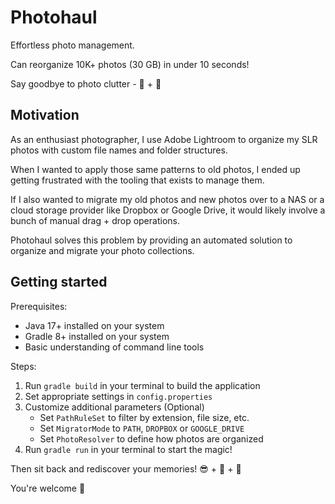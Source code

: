 # Photohaul

Effortless photo management.

Can reorganize 10K+ photos (30 GB) in under 10 seconds!

Say goodbye to photo clutter - 👋 + 🚀

## Motivation

As an enthusiast photographer, I use Adobe Lightroom to organize my SLR photos
with custom file names and folder structures.

When I wanted to apply those same patterns to old photos, I ended up getting
frustrated with the tooling that exists to manage them.

If I also wanted to migrate my old photos and new photos over to a NAS or a cloud
storage provider like Dropbox or Google Drive, it would likely involve a bunch
of manual drag + drop operations.

Photohaul solves this problem by providing an automated solution to organize
and migrate your photo collections.

## Getting started

Prerequisites:

- Java 17+ installed on your system
- Gradle 8+ installed on your system
- Basic understanding of command line tools

Steps:

1. Run `gradle build` in your terminal to build the application
2. Set appropriate settings in `config.properties`
3. Customize additional parameters (Optional)
   - Set `PathRuleSet` to filter by extension, file size, etc.
   - Set `MigratorMode` to `PATH`, `DROPBOX` or `GOOGLE_DRIVE`
   - Set `PhotoResolver` to define how photos are organized
4. Run `gradle run` in your terminal to start the magic!

Then sit back and rediscover your memories! 😎 + 🍹 + 🌴

You're welcome 🙏
